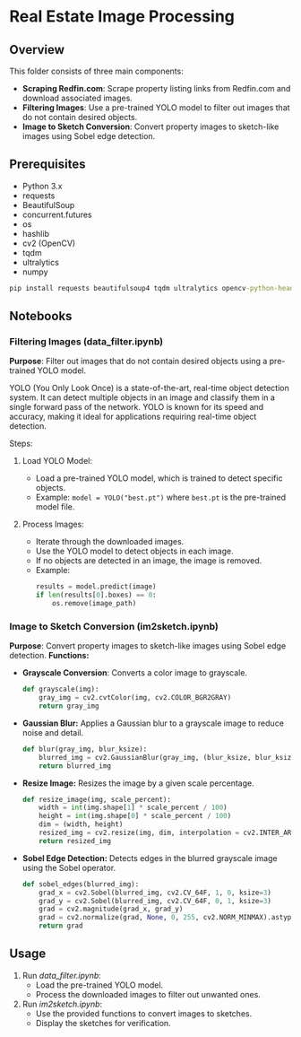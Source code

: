 # Real Estate Image Processing 

##  Overview
This folder consists of three main components:

- **Scraping Redfin.com**: Scrape property listing links from Redfin.com and download associated images.
- **Filtering Images**: Use a pre-trained YOLO model to filter out images that do not contain desired objects.
- **Image to Sketch Conversion**: Convert property images to sketch-like images using Sobel edge detection.

## Prerequisites

- Python 3.x
- requests
- BeautifulSoup
- concurrent.futures
- os
- hashlib
- cv2 (OpenCV)
- tqdm
- ultralytics
- numpy

```cmd
pip install requests beautifulsoup4 tqdm ultralytics opencv-python-headless numpy
```

## Notebooks

### Filtering Images (data_filter.ipynb)

**Purpose**: Filter out images that do not contain desired objects using a pre-trained YOLO model.

YOLO (You Only Look Once) is a state-of-the-art, real-time object detection system. It can detect multiple objects in an image and classify them in a single forward pass of the network. YOLO is known for its speed and accuracy, making it ideal for applications requiring real-time object detection.



Steps:

1. Load YOLO Model:

   - Load a pre-trained YOLO model, which is trained to detect specific objects.
   - Example: `model = YOLO("best.pt")` where `best.pt` is the pre-trained model file.
2. Process Images:
   - Iterate through the downloaded images.
   - Use the YOLO model to detect objects in each image.
   - If no objects are detected in an image, the image is removed.
   - Example:
     ```python
     results = model.predict(image)
     if len(results[0].boxes) == 0:
         os.remove(image_path)
     ```

### Image to Sketch Conversion (im2sketch.ipynb)

**Purpose**: Convert property images to sketch-like images using Sobel edge detection.
**Functions:**
- **Grayscale Conversion**: Converts a color image to grayscale.
    ```python
    def grayscale(img):
        gray_img = cv2.cvtColor(img, cv2.COLOR_BGR2GRAY)
        return gray_img
    ```
- **Gaussian Blur:** Applies a Gaussian blur to a grayscale image to reduce noise and detail.
    ```python
    def blur(gray_img, blur_ksize):
        blurred_img = cv2.GaussianBlur(gray_img, (blur_ksize, blur_ksize), 0)
        return blurred_img
    ```
- **Resize Image:** Resizes the image by a given scale percentage.
    ```python
    def resize_image(img, scale_percent):
        width = int(img.shape[1] * scale_percent / 100)
        height = int(img.shape[0] * scale_percent / 100)
        dim = (width, height)
        resized_img = cv2.resize(img, dim, interpolation = cv2.INTER_AREA)
        return resized_img
    ```

- **Sobel Edge Detection:** Detects edges in the blurred grayscale image using the Sobel operator.
    ```python
    def sobel_edges(blurred_img):
        grad_x = cv2.Sobel(blurred_img, cv2.CV_64F, 1, 0, ksize=3)
        grad_y = cv2.Sobel(blurred_img, cv2.CV_64F, 0, 1, ksize=3)
        grad = cv2.magnitude(grad_x, grad_y)
        grad = cv2.normalize(grad, None, 0, 255, cv2.NORM_MINMAX).astype('uint8')
        return grad
    ```

## Usage

1. Run *data_filter.ipynb*:
   - Load the pre-trained YOLO model.
   - Process the downloaded images to filter out unwanted ones.
2. Run *im2sketch.ipynb*:
   - Use the provided functions to convert images to sketches.
   - Display the sketches for verification.
